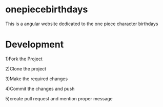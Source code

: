 # onepiecebirthdays
This is a angular website dedicated to the one piece character birthdays

# Development

1)Fork the Project

2)Clone the project

3)Make the required changes

4)Commit the changes and push

5)create pull request and mention proper message
